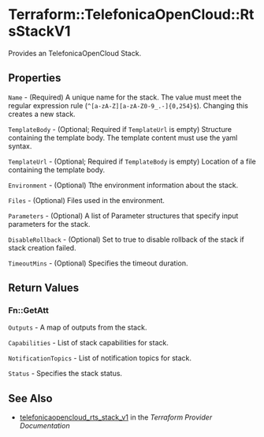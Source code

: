 # Terraform::TelefonicaOpenCloud::RtsStackV1

Provides an TelefonicaOpenCloud Stack.

## Properties

`Name` - (Required) A unique name for the stack. The value must meet the regular expression rule (`^[a-zA-Z][a-zA-Z0-9_.-]{0,254}$`). Changing this creates a new stack.

`TemplateBody` - (Optional; Required if `TemplateUrl` is empty) Structure containing the template body. The template content must use the yaml syntax.

`TemplateUrl` - (Optional; Required if `TemplateBody` is empty) Location of a file containing the template body.

`Environment` - (Optional) Tthe environment information about the stack.

`Files` - (Optional) Files used in the environment.

`Parameters` - (Optional) A list of Parameter structures that specify input parameters for the stack.

`DisableRollback` - (Optional) Set to true to disable rollback of the stack if stack creation failed.

`TimeoutMins` - (Optional) Specifies the timeout duration.


## Return Values

### Fn::GetAtt

`Outputs` - A map of outputs from the stack.

`Capabilities` - List of stack capabilities for stack.

`NotificationTopics` - List of notification topics for stack.

`Status` - Specifies the stack status.

## See Also

* [telefonicaopencloud_rts_stack_v1](https://www.terraform.io/docs/providers/telefonicaopencloud/r/rts_stack_v1.html) in the _Terraform Provider Documentation_